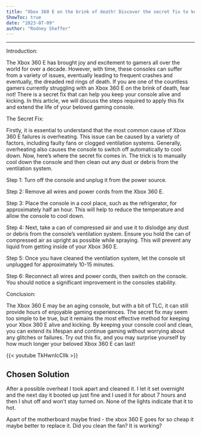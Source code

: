 ```yaml
---
title: "Xbox 360 E on the brink of death! Discover the secret fix to keep it alive!"
ShowToc: true 
date: "2023-07-09"
author: "Rodney Sheffer"
---
```

*****
Introduction:

The Xbox 360 E has brought joy and excitement to gamers all over the world for over a decade. However, with time, these consoles can suffer from a variety of issues, eventually leading to frequent crashes and eventually, the dreaded red rings of death. If you are one of the countless gamers currently struggling with an Xbox 360 E on the brink of death, fear not! There is a secret fix that can help you keep your console alive and kicking. In this article, we will discuss the steps required to apply this fix and extend the life of your beloved gaming console.

The Secret Fix:

Firstly, it is essential to understand that the most common cause of Xbox 360 E failures is overheating. This issue can be caused by a variety of factors, including faulty fans or clogged ventilation systems. Generally, overheating also causes the console to switch off automatically to cool down. Now, here’s where the secret fix comes in. The trick is to manually cool down the console and then clean out any dust or debris from the ventilation system.

Step 1: Turn off the console and unplug it from the power source.

Step 2: Remove all wires and power cords from the Xbox 360 E.

Step 3: Place the console in a cool place, such as the refrigerator, for approximately half an hour. This will help to reduce the temperature and allow the console to cool down.

Step 4: Next, take a can of compressed air and use it to dislodge any dust or debris from the console’s ventilation system. Ensure you hold the can of compressed air as upright as possible while spraying. This will prevent any liquid from getting inside of your Xbox 360 E.

Step 5: Once you have cleaned the ventilation system, let the console sit unplugged for approximately 10-15 minutes.

Step 6: Reconnect all wires and power cords, then switch on the console. You should notice a significant improvement in the consoles stability.

Conclusion:

The Xbox 360 E may be an aging console, but with a bit of TLC, it can still provide hours of enjoyable gaming experiences. The secret fix may seem too simple to be true, but it remains the most effective method for keeping your Xbox 360 E alive and kicking. By keeping your console cool and clean, you can extend its lifespan and continue gaming without worrying about any glitches or failures. Try out this fix, and you may surprise yourself by how much longer your beloved Xbox 360 E can last!

{{< youtube TkHwnIcCIlk >}} 



## Chosen Solution
 After a possible overheat I took apart and cleaned it. I let it set overnight and the next day it booted up just fine and I used it for about 7 hours and then I shut off and won’t stay turned on. None of the lights indicate that it to hot.

 Apart of the motherboard maybe fried - the xbox 360 E goes for so cheap it maybe better to replace it.
Did you clean the fan? It is working?




